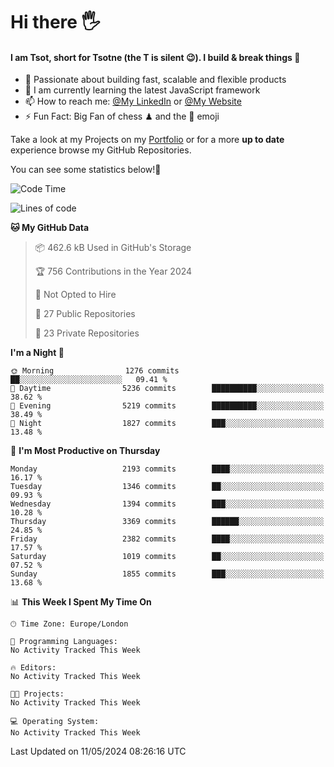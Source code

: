 # Hi there :raised_hand_with_fingers_splayed:
#### I am Tsot, short for Tsotne (the T is silent :wink:). I build & break things :space_invader:
- :telescope: Passionate about building fast, scalable and flexible products
- :seedling: I am currently learning the latest JavaScript framework 
- :mailbox: How to reach me: [@My LinkedIn](https://www.linkedin.com/in/tsotne-gvadzabia/) or [@My Website](https://tsotne.co.uk/contact)
- :zap: Fun Fact: Big Fan of chess ♟ and the 👾 emoji

Take a look at my Projects on my [Portfolio](https://tsotne.co.uk/) or for a more **up to date** experience browse my GitHub Repositories.

You can see some statistics below!:space_invader:
<!--START_SECTION:waka-->
![Code Time](http://img.shields.io/badge/Code%20Time-761%20hrs%202%20mins-blue)

![Lines of code](https://img.shields.io/badge/From%20Hello%20World%20I%27ve%20Written-5.6%20million%20lines%20of%20code-blue)

**🐱 My GitHub Data** 

> 📦 462.6 kB Used in GitHub's Storage 
 > 
> 🏆 756 Contributions in the Year 2024
 > 
> 🚫 Not Opted to Hire
 > 
> 📜 27 Public Repositories 
 > 
> 🔑 23 Private Repositories 
 > 
**I'm a Night 🦉** 

```text
🌞 Morning                1276 commits        ██░░░░░░░░░░░░░░░░░░░░░░░   09.41 % 
🌆 Daytime                5236 commits        ██████████░░░░░░░░░░░░░░░   38.62 % 
🌃 Evening                5219 commits        ██████████░░░░░░░░░░░░░░░   38.49 % 
🌙 Night                  1827 commits        ███░░░░░░░░░░░░░░░░░░░░░░   13.48 % 
```
📅 **I'm Most Productive on Thursday** 

```text
Monday                   2193 commits        ████░░░░░░░░░░░░░░░░░░░░░   16.17 % 
Tuesday                  1346 commits        ██░░░░░░░░░░░░░░░░░░░░░░░   09.93 % 
Wednesday                1394 commits        ███░░░░░░░░░░░░░░░░░░░░░░   10.28 % 
Thursday                 3369 commits        ██████░░░░░░░░░░░░░░░░░░░   24.85 % 
Friday                   2382 commits        ████░░░░░░░░░░░░░░░░░░░░░   17.57 % 
Saturday                 1019 commits        ██░░░░░░░░░░░░░░░░░░░░░░░   07.52 % 
Sunday                   1855 commits        ███░░░░░░░░░░░░░░░░░░░░░░   13.68 % 
```


📊 **This Week I Spent My Time On** 

```text
🕑︎ Time Zone: Europe/London

💬 Programming Languages: 
No Activity Tracked This Week

🔥 Editors: 
No Activity Tracked This Week

🐱‍💻 Projects: 
No Activity Tracked This Week

💻 Operating System: 
No Activity Tracked This Week
```


 Last Updated on 11/05/2024 08:26:16 UTC
<!--END_SECTION:waka-->
